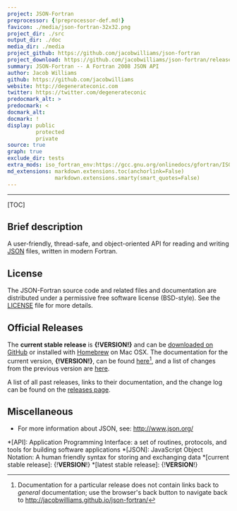 ```yaml
---
project: JSON-Fortran
preprocessor: {!preprocessor-def.md!}
favicon: ./media/json-fortran-32x32.png
project_dir: ./src
output_dir: ./doc
media_dir: ./media
project_github: https://github.com/jacobwilliams/json-fortran
project_download: https://github.com/jacobwilliams/json-fortran/releases/latest
summary: JSON-Fortran -- A Fortran 2008 JSON API
author: Jacob Williams
github: https://github.com/jacobwilliams
website: http://degenerateconic.com
twitter: https://twitter.com/degenerateconic
predocmark_alt: >
predocmark: <
docmark_alt:
docmark: !
display: public
         protected
         private
source: true
graph: true
exclude_dir: tests
extra_mods: iso_fortran_env:https://gcc.gnu.org/onlinedocs/gfortran/ISO_005fFORTRAN_005fENV.html
md_extensions: markdown.extensions.toc(anchorlink=False)
               markdown.extensions.smarty(smart_quotes=False)
---
```


--------------------

[TOC]

Brief description
-----------------

A user-friendly, thread-safe, and object-oriented API for reading and writing [JSON](http://json.org) files, written in modern Fortran.

License
-------

The JSON-Fortran source code and related files and documentation are
distributed under a permissive free software license (BSD-style).  See
the
[LICENSE](http://jacobwilliams.github.io/json-fortran/page/development-resources/LICENSE.html)
file for more details.

Official Releases
-----------------

The **current stable release** is **{!__VERSION__!}** and can be [downloaded
on GitHub](https://github.com/jacobwilliams/json-fortran/releases/latest)
or installed with [Homebrew](http://brew.sh) on Mac OSX. The
documentation for the current version, **{!__VERSION__!}**, can be
found [here](http://jacobwilliams.github.io/json-fortran/{!__VERSION__!}/index.html)[^1], and a
list of changes from the previous version are
[here](http://jacobwilliams.github.io/json-fortran/page/releases/index.html#change-log).

A list of all past releases, links to their documentation, and the
change log can be found on the
[releases page](http://jacobwilliams.github.io/json-fortran/page/releases/index.html).

Miscellaneous
-------------

* For more information about JSON, see: <http://www.json.org/>

*[API]: Application Programming Interface: a set of routines, protocols, and tools for building software applications
*[JSON]: JavaScript Object Notation: A human friendly syntax for storing and exchanging data
*[current stable release]: {!__VERSION__!}
*[latest stable release]: {!__VERSION__!}

[^1]:
    Documentation for a particular release does not contain links
    back to *general* documentation; use the browser's back button to
    navigate back to <http://jacobwilliams.github.io/json-fortran/>

